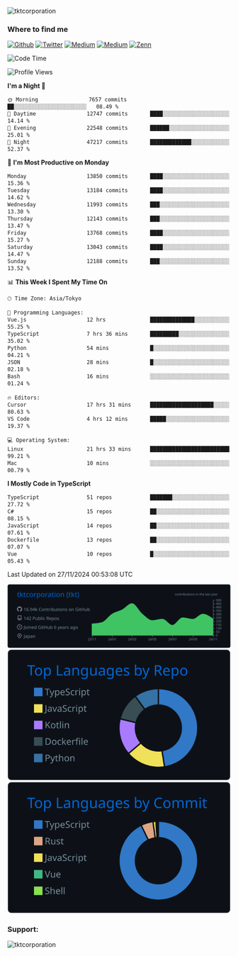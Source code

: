 <p align="left"> <img src="https://komarev.com/ghpvc/?username=tktcorporation&label=Profile%20views&color=0e75b6&style=flat" alt="tktcorporation" /> </p>

<h3>Where to find me</h3>
<p>
<a href="https://github.com/tktcorporation" target="_blank"><img alt="Github" src="https://img.shields.io/badge/GitHub-%2312100E.svg?&style=for-the-badge&logo=Github&logoColor=white" /></a>
<a href="https://twitter.com/tktcorporation" target="_blank"><img alt="Twitter" src="https://img.shields.io/badge/twitter-%231DA1F2.svg?&style=for-the-badge&logo=twitter&logoColor=white" /></a>
<a href="https://www.linkedin.com/in/tktcorporation" target="_blank"><img alt="Medium" src="https://img.shields.io/badge/linkdin-0a66c2.svg?&style=for-the-badge&logo=linkedin&logoColor=white" /></a>
<a href="https://qiita.com/tktcorporation" target="_blank"><img alt="Medium" src="https://img.shields.io/badge/qiita-55C500.svg?&style=for-the-badge&logo=qiita&logoColor=white" /></a>
<a href="https://zenn.dev/tktcorporation" target="_blank"><img alt="Zenn" src="https://img.shields.io/badge/Zenn-3EA8FF.svg?&style=for-the-badge&logo=Zenn&logoColor=white" /></a>
</p>
  
<!--START_SECTION:waka-->
![Code Time](http://img.shields.io/badge/Code%20Time-1%2C879%20hrs%208%20mins-blue)

![Profile Views](http://img.shields.io/badge/Profile%20Views-0-blue)

**I'm a Night 🦉** 

```text
🌞 Morning                7657 commits        ██░░░░░░░░░░░░░░░░░░░░░░░   08.49 % 
🌆 Daytime                12747 commits       ████░░░░░░░░░░░░░░░░░░░░░   14.14 % 
🌃 Evening                22548 commits       ██████░░░░░░░░░░░░░░░░░░░   25.01 % 
🌙 Night                  47217 commits       █████████████░░░░░░░░░░░░   52.37 % 
```
📅 **I'm Most Productive on Monday** 

```text
Monday                   13850 commits       ████░░░░░░░░░░░░░░░░░░░░░   15.36 % 
Tuesday                  13184 commits       ████░░░░░░░░░░░░░░░░░░░░░   14.62 % 
Wednesday                11993 commits       ███░░░░░░░░░░░░░░░░░░░░░░   13.30 % 
Thursday                 12143 commits       ███░░░░░░░░░░░░░░░░░░░░░░   13.47 % 
Friday                   13768 commits       ████░░░░░░░░░░░░░░░░░░░░░   15.27 % 
Saturday                 13043 commits       ████░░░░░░░░░░░░░░░░░░░░░   14.47 % 
Sunday                   12188 commits       ███░░░░░░░░░░░░░░░░░░░░░░   13.52 % 
```


📊 **This Week I Spent My Time On** 

```text
🕑︎ Time Zone: Asia/Tokyo

💬 Programming Languages: 
Vue.js                   12 hrs              ██████████████░░░░░░░░░░░   55.25 % 
TypeScript               7 hrs 36 mins       █████████░░░░░░░░░░░░░░░░   35.02 % 
Python                   54 mins             █░░░░░░░░░░░░░░░░░░░░░░░░   04.21 % 
JSON                     28 mins             █░░░░░░░░░░░░░░░░░░░░░░░░   02.18 % 
Bash                     16 mins             ░░░░░░░░░░░░░░░░░░░░░░░░░   01.24 % 

🔥 Editors: 
Cursor                   17 hrs 31 mins      ████████████████████░░░░░   80.63 % 
VS Code                  4 hrs 12 mins       █████░░░░░░░░░░░░░░░░░░░░   19.37 % 

💻 Operating System: 
Linux                    21 hrs 33 mins      █████████████████████████   99.21 % 
Mac                      10 mins             ░░░░░░░░░░░░░░░░░░░░░░░░░   00.79 % 
```

**I Mostly Code in TypeScript** 

```text
TypeScript               51 repos            ███████░░░░░░░░░░░░░░░░░░   27.72 % 
C#                       15 repos            ██░░░░░░░░░░░░░░░░░░░░░░░   08.15 % 
JavaScript               14 repos            ██░░░░░░░░░░░░░░░░░░░░░░░   07.61 % 
Dockerfile               13 repos            ██░░░░░░░░░░░░░░░░░░░░░░░   07.07 % 
Vue                      10 repos            █░░░░░░░░░░░░░░░░░░░░░░░░   05.43 % 
```




 Last Updated on 27/11/2024 00:53:08 UTC
<!--END_SECTION:waka-->

[![](https://raw.githubusercontent.com/tktcorporation/tktcorporation/master/profile-summary-card-output/github_dark/0-profile-details.svg)](https://github.com/vn7n24fzkq/github-profile-summary-cards)
[![](https://raw.githubusercontent.com/tktcorporation/tktcorporation/master/profile-summary-card-output/github_dark/1-repos-per-language.svg)](https://github.com/vn7n24fzkq/github-profile-summary-cards) [![](https://raw.githubusercontent.com/tktcorporation/tktcorporation/master/profile-summary-card-output/github_dark/2-most-commit-language.svg)](https://github.com/vn7n24fzkq/github-profile-summary-cards)

<h3 align="left">Support:</h3>
<p><a href="https://www.buymeacoffee.com/tktcorporation"> <img align="left" src="https://cdn.buymeacoffee.com/buttons/v2/default-yellow.png" height="50" width="210" alt="tktcorporation" /></a></p><br><br>
